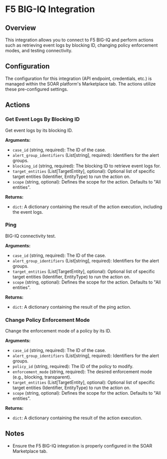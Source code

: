 # F5 BIG-IQ Integration

## Overview

This integration allows you to connect to F5 BIG-IQ and perform actions such as retrieving event logs by blocking ID, changing policy enforcement modes, and testing connectivity.

## Configuration

The configuration for this integration (API endpoint, credentials, etc.) is managed within the SOAR platform's Marketplace tab. The actions utilize these pre-configured settings.

## Actions

### Get Event Logs By Blocking ID

Get event logs by its blocking ID.

**Arguments:**

*   `case_id` (string, required): The ID of the case.
*   `alert_group_identifiers` (List[string], required): Identifiers for the alert groups.
*   `blocking_id` (string, required): The blocking ID to retrieve event logs for.
*   `target_entities` (List[TargetEntity], optional): Optional list of specific target entities (Identifier, EntityType) to run the action on.
*   `scope` (string, optional): Defines the scope for the action. Defaults to "All entities".

**Returns:**

*   `dict`: A dictionary containing the result of the action execution, including the event logs.

### Ping

BIG-IQ connectivity test.

**Arguments:**

*   `case_id` (string, required): The ID of the case.
*   `alert_group_identifiers` (List[string], required): Identifiers for the alert groups.
*   `target_entities` (List[TargetEntity], optional): Optional list of specific target entities (Identifier, EntityType) to run the action on.
*   `scope` (string, optional): Defines the scope for the action. Defaults to "All entities".

**Returns:**

*   `dict`: A dictionary containing the result of the ping action.

### Change Policy Enforcement Mode

Change the enforcement mode of a policy by its ID.

**Arguments:**

*   `case_id` (string, required): The ID of the case.
*   `alert_group_identifiers` (List[string], required): Identifiers for the alert groups.
*   `policy_id` (string, required): The ID of the policy to modify.
*   `enforcement_mode` (string, required): The desired enforcement mode (e.g., blocking, transparent).
*   `target_entities` (List[TargetEntity], optional): Optional list of specific target entities (Identifier, EntityType) to run the action on.
*   `scope` (string, optional): Defines the scope for the action. Defaults to "All entities".

**Returns:**

*   `dict`: A dictionary containing the result of the action execution.

## Notes

*   Ensure the F5 BIG-IQ integration is properly configured in the SOAR Marketplace tab.

